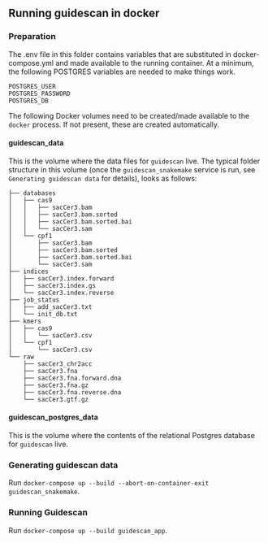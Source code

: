## Running guidescan in docker

### Preparation

The .env file in this folder contains variables that are substituted in docker-compose.yml and made available to
the running container. At a minimum, the following POSTGRES variables are needed to make things work.

```
POSTGRES_USER
POSTGRES_PASSWORD
POSTGRES_DB
```

The following Docker volumes need to be created/made available to the `docker` process. If not present, these are created
automatically.

#### guidescan_data

This is the volume where the data files for `guidescan` live. The typical folder structure in this volume (once the
`guidescan_snakemake` service is run, see `Generating guidescan data` for details), looks as follows:

```
├── databases
│   ├── cas9
│   │   ├── sacCer3.bam
│   │   ├── sacCer3.bam.sorted
│   │   ├── sacCer3.bam.sorted.bai
│   │   └── sacCer3.sam
│   └── cpf1
│       ├── sacCer3.bam
│       ├── sacCer3.bam.sorted
│       ├── sacCer3.bam.sorted.bai
│       └── sacCer3.sam
├── indices
│   ├── sacCer3.index.forward
│   ├── sacCer3.index.gs
│   └── sacCer3.index.reverse
├── job_status
│   ├── add_sacCer3.txt
│   └── init_db.txt
├── kmers
│   ├── cas9
│   │   └── sacCer3.csv
│   └── cpf1
│       └── sacCer3.csv
└── raw
    ├── sacCer3_chr2acc
    ├── sacCer3.fna
    ├── sacCer3.fna.forward.dna
    ├── sacCer3.fna.gz
    ├── sacCer3.fna.reverse.dna
    └── sacCer3.gtf.gz
```

#### guidescan_postgres_data

This is the volume where the contents of the relational Postgres database for `guidescan` live.

### Generating guidescan data

Run `docker-compose up --build --abort-on-container-exit guidescan_snakemake`.

### Running Guidescan

Run `docker-compose up --build guidescan_app`.
